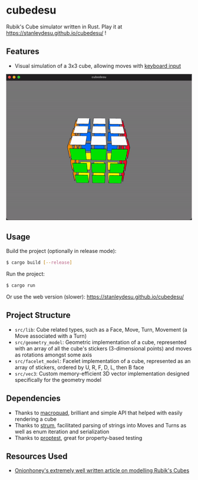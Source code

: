 # cubedesu

Rubik's Cube simulator written in Rust. Play it at https://stanleydesu.github.io/cubedesu/ !

## Features
- Visual simulation of a 3x3 cube, allowing moves with [keyboard input](./keymap.png)

![Cube](./cubedesu.gif)


## Usage

Build the project (optionally in release mode):
```sh
$ cargo build [--release]
```

Run the project:
```sh
$ cargo run
```

Or use the web version (slower): https://stanleydesu.github.io/cubedesu/

## Project Structure
- ``src/lib``: Cube related types, such as a Face, Move, Turn, Movement (a Move associated with a Turn)
- ``src/geometry_model``: Geometric implementation of a cube, represented with an array of all the cube's stickers (3-dimensional points) and moves as rotations amongst some axis
- ``src/facelet_model``: Facelet implementation of a cube, represented as an array of stickers, ordered by U, R, F, D, L, then B face
- ``src/vec3``: Custom memory-efficient 3D vector implementation designed specifically for the geometry model

## Dependencies
- Thanks to [macroquad](https://crates.io/crates/macroquad), brilliant and simple API that helped with easily rendering a cube
- Thanks to [strum](https://crates.io/crates/strum), facilitated parsing of strings into Moves and Turns as well as enum iteration and serialization
- Thanks to [proptest](https://crates.io/crates/proptest), great for property-based testing

## Resources Used
- [Onionhoney's extremely well written article on modelling Rubik's Cubes](https://observablehq.com/@onionhoney/how-to-model-a-rubiks-cube)
